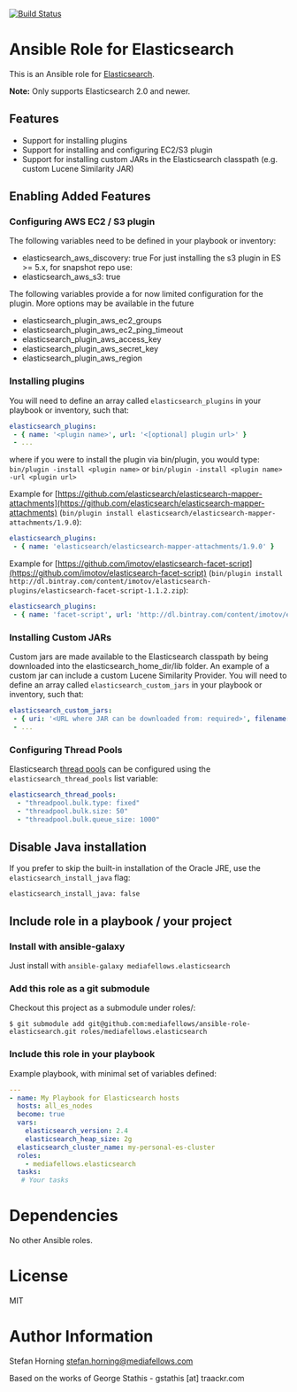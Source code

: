 [![Build Status](https://travis-ci.com/mediafellows/ansible-role-elasticsearch.svg?branch=master)](https://travis-ci.com/mediafellows/ansible-role-elasticsearch)

# Ansible Role for Elasticsearch
This is an Ansible role for [Elasticsearch](http://www.elasticsearch.org/).

**Note:** Only supports Elasticsearch 2.0 and newer.

## Features
- Support for installing plugins
- Support for installing and configuring EC2/S3 plugin
- Support for installing custom JARs in the Elasticsearch classpath (e.g. custom Lucene Similarity JAR)


## Enabling Added Features
### Configuring AWS EC2 / S3 plugin
The following variables need to be defined in your playbook or inventory:

- elasticsearch_aws_discovery: true
For just installing the s3 plugin in ES >= 5.x, for snapshot repo use:
- elasticsearch_aws_s3: true

The following variables provide a for now limited configuration for the plugin.
More options may be available in the future

- elasticsearch_plugin_aws_ec2_groups
- elasticsearch_plugin_aws_ec2_ping_timeout
- elasticsearch_plugin_aws_access_key
- elasticsearch_plugin_aws_secret_key
- elasticsearch_plugin_aws_region


### Installing plugins
You will need to define an array called `elasticsearch_plugins` in your playbook or inventory, such that:
```yaml
elasticsearch_plugins:
 - { name: '<plugin name>', url: '<[optional] plugin url>' }
 - ...
```

where if you were to install the plugin via bin/plugin, you would type:
`bin/plugin -install <plugin name>` or `bin/plugin -install <plugin name> -url <plugin url>`

Example for [https://github.com/elasticsearch/elasticsearch-mapper-attachments](https://github.com/elasticsearch/elasticsearch-mapper-attachments)
(`bin/plugin install elasticsearch/elasticsearch-mapper-attachments/1.9.0`):

```yaml
elasticsearch_plugins:
 - { name: 'elasticsearch/elasticsearch-mapper-attachments/1.9.0' }
```

Example for [https://github.com/imotov/elasticsearch-facet-script](https://github.com/imotov/elasticsearch-facet-script)
(`bin/plugin install http://dl.bintray.com/content/imotov/elasticsearch-plugins/elasticsearch-facet-script-1.1.2.zip`):

```yaml
elasticsearch_plugins:
 - { name: 'facet-script', url: 'http://dl.bintray.com/content/imotov/elasticsearch-plugins/elasticsearch-facet-script-1.1.2.zip' }
```

### Installing Custom JARs
Custom jars are made available to the Elasticsearch classpath by being downloaded into the elasticsearch_home_dir/lib folder. 
An example of a custom jar can include a custom Lucene Similarity Provider. You will need to define an array called `elasticsearch_custom_jars`
in your playbook or inventory, such that:

```yaml
elasticsearch_custom_jars:
 - { uri: '<URL where JAR can be downloaded from: required>', filename: '<alternative name for final JAR if different from file downladed: leave blank to use same filename>', user: '<BASIC auth username: leave blank of not needed>', passwd: '<BASIC auth password: leave blank of not needed>' }
 - ...
```

### Configuring Thread Pools
Elasticsearch [thread pools](http://www.elasticsearch.org/guide/en/elasticsearch/reference/current/modules-threadpool.html) can be configured using the `elasticsearch_thread_pools` list variable:

```yaml
elasticsearch_thread_pools:
  - "threadpool.bulk.type: fixed"
  - "threadpool.bulk.size: 50"
  - "threadpool.bulk.queue_size: 1000"
```

## Disable Java installation

If you prefer to skip the built-in installation of the Oracle JRE, use the `elasticsearch_install_java` flag:

`elasticsearch_install_java: false`

## Include role in a playbook / your project

### Install with ansible-galaxy

Just install with `ansible-galaxy mediafellows.elasticsearch`

### Add this role as a git submodule
Checkout this project as a submodule under roles/:

```
$ git submodule add git@github.com:mediafellows/ansible-role-elasticsearch.git roles/mediafellows.elasticsearch
```

### Include this role in your playbook
Example playbook, with minimal set of variables defined:

```yaml
---
- name: My Playbook for Elasticsearch hosts
  hosts: all_es_nodes
  become: true
  vars:
    elasticsearch_version: 2.4
    elasticsearch_heap_size: 2g
  elasticsearch_cluster_name: my-personal-es-cluster
  roles:
    - mediafellows.elasticsearch
  tasks:
   # Your tasks
```


# Dependencies
No other Ansible roles.

# License
MIT

# Author Information
Stefan Horning <stefan.horning@mediafellows.com>

Based on the works of George Stathis - gstathis [at] traackr.com
